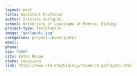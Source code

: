 ```yaml
---
layout: post
title: Assistant Professor
author: Srinivas Garlapati
school: University of Louisiana at Monroe, Biology
project-type: TestElement
image: "garlapati.jpg"
categories: project-investigator
email: 
phone: 
zip: 70803
city: Baton Rouge
state: Louisiana
link: https://www.ulm.edu/biology/research-garlapati.html
---
```

